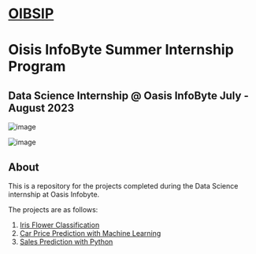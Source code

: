 # [OIBSIP](https://oasisinfobyte.com/)
# Oisis InfoByte Summer Internship Program 

## Data Science Internship @ Oasis InfoByte  July - August 2023
 

![image](https://user-images.githubusercontent.com/91726340/223084103-c04326c3-f9cc-437d-8a85-abb0865400ec.png)

![image](https://user-images.githubusercontent.com/91726340/223084244-e559a3d6-0e3d-4625-b2d2-245337ec5d9d.png)

## About
This is a repository for the projects completed during the Data Science internship at Oasis Infobyte.

The projects are as follows:

1. [Iris Flower Classification](/Iris_Flower_Classification/README.md)
2. [Car Price Prediction with Machine Learning](/Car_Price_Prediction_with_Machine_Learning/README.md)
3. [Sales Prediction with Python](/Sales_Prediction/README.md)
